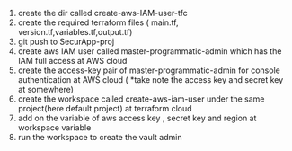 1. create the dir called create-aws-IAM-user-tfc
2. create the required terraform files ( main.tf, version.tf,variables.tf,output.tf)
3. git push to SecurApp-proj
4. create aws IAM user called master-programmatic-admin which has the IAM full access at AWS cloud
5. create the access-key pair of master-programmatic-admin for console authentication at AWS cloud ( *take note the access key and secret key at somewhere)
6. create the workspace called create-aws-iam-user under the same project(here default project) at terraform cloud
7. add on the variable of aws access key , secret key and region at workspace variable
8. run the workspace to create the vault admin

